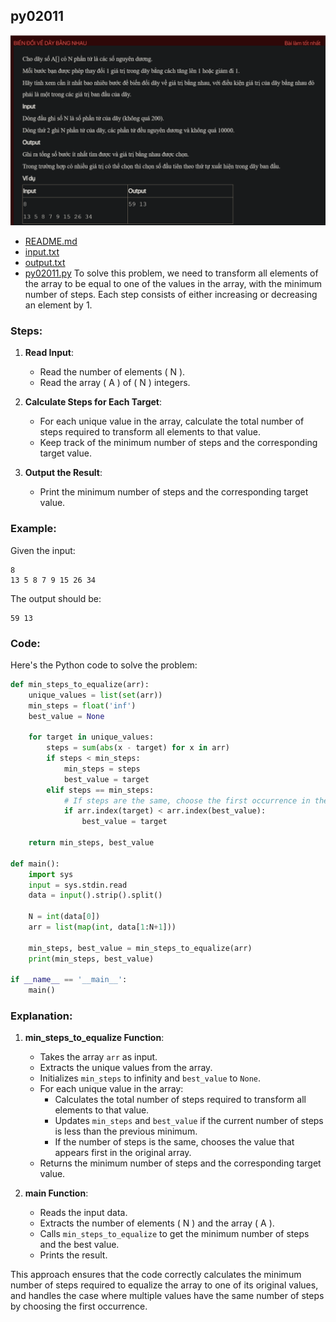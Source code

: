 
## py02011
![alt text](image.png)
- [README.md](README.md)
- [input.txt](input.txt)
- [output.txt](output.txt)
- [py02011.py](py02011.py)
To solve this problem, we need to transform all elements of the array to be equal to one of the values in the array, with the minimum number of steps. Each step consists of either increasing or decreasing an element by 1.

### Steps:

1. **Read Input**:
   - Read the number of elements \( N \).
   - Read the array \( A \) of \( N \) integers.

2. **Calculate Steps for Each Target**:
   - For each unique value in the array, calculate the total number of steps required to transform all elements to that value.
   - Keep track of the minimum number of steps and the corresponding target value.

3. **Output the Result**:
   - Print the minimum number of steps and the corresponding target value.

### Example:

Given the input:
```
8
13 5 8 7 9 15 26 34
```

The output should be:
```
59 13
```

### Code:

Here's the Python code to solve the problem:

```python
def min_steps_to_equalize(arr):
    unique_values = list(set(arr))
    min_steps = float('inf')
    best_value = None
    
    for target in unique_values:
        steps = sum(abs(x - target) for x in arr)
        if steps < min_steps:
            min_steps = steps
            best_value = target
        elif steps == min_steps:
            # If steps are the same, choose the first occurrence in the original array
            if arr.index(target) < arr.index(best_value):
                best_value = target
    
    return min_steps, best_value

def main():
    import sys
    input = sys.stdin.read
    data = input().strip().split()
    
    N = int(data[0])
    arr = list(map(int, data[1:N+1]))
    
    min_steps, best_value = min_steps_to_equalize(arr)
    print(min_steps, best_value)

if __name__ == '__main__':
    main()
```

### Explanation:

1. **min_steps_to_equalize Function**:
   - Takes the array `arr` as input.
   - Extracts the unique values from the array.
   - Initializes `min_steps` to infinity and `best_value` to `None`.
   - For each unique value in the array:
     - Calculates the total number of steps required to transform all elements to that value.
     - Updates `min_steps` and `best_value` if the current number of steps is less than the previous minimum.
     - If the number of steps is the same, chooses the value that appears first in the original array.
   - Returns the minimum number of steps and the corresponding target value.

2. **main Function**:
   - Reads the input data.
   - Extracts the number of elements \( N \) and the array \( A \).
   - Calls `min_steps_to_equalize` to get the minimum number of steps and the best value.
   - Prints the result.

This approach ensures that the code correctly calculates the minimum number of steps required to equalize the array to one of its original values, and handles the case where multiple values have the same number of steps by choosing the first occurrence.